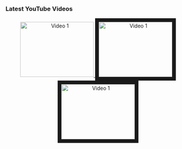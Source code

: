 ### Latest YouTube Videos
<p align="center">
  <a href="https://www.youtube.com/watch?v=7AazC6_3BmE" target="_blank">
    <img src="http://img.youtube.com/vi/7AazC6_3BmE/0.jpg" alt="Video 1" width="200" height="150" style="border:10" />
  </a>

  <a href="https://www.youtube.com/watch?v=gtR1mf1Blqg" target="_blank">
    <img src="http://img.youtube.com/vi/gtR1mf1Blqg/0.jpg" alt="Video 1" width="200" height="150" border="10" />
  </a>

  <a href="https://www.youtube.com/watch?v=UMXkHRZI8VE" target="_blank">
    <img src="http://img.youtube.com/vi/UMXkHRZI8VE/0.jpg" alt="Video 1" width="200" height="150" border="10" />
  </a>
</p>
